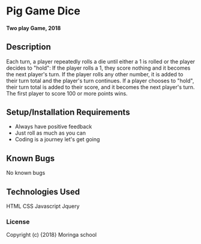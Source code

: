 #   Pig Game Dice

#### Two play Game, 2018

## Description
Each turn, a player repeatedly rolls a die until either a 1 is rolled or the player decides to "hold": If the player rolls a 1, they score nothing and it becomes the next player's turn. If the player rolls any other number, it is added to their turn total and the player's turn continues. If a player chooses to "hold", their turn total is added to their score, and it becomes the next player's turn. The first player to score 100 or more points wins.


## Setup/Installation Requirements
* Always have positive feedback
* Just roll as much as you can
* Coding is a journey let's get going

## Known Bugs
No known bugs
## Technologies Used
HTML
CSS
Javascript
Jquery

### License
Copyright (c) {2018} Moringa school 
